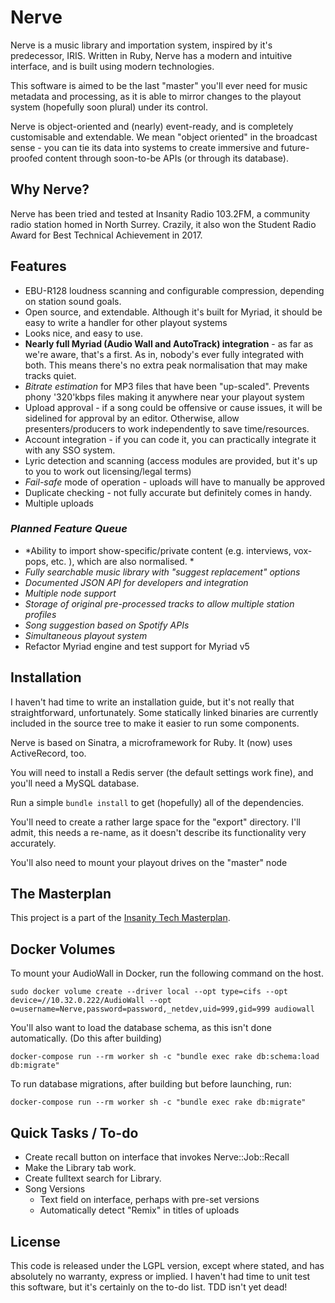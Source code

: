 # Nerve

Nerve is a music library and importation system, inspired by it's predecessor, IRIS. Written in Ruby, Nerve has a modern and intuitive interface, and is built using modern technologies.

This software is aimed to be the last "master" you'll ever need for music metadata and processing, as it is able to mirror changes to the playout system (hopefully soon plural) under its control.  

Nerve is object-oriented and (nearly) event-ready, and is completely customisable and extendable. We mean "object oriented" in the broadcast sense - you can tie its data into systems to create immersive and future-proofed content through soon-to-be APIs (or through its database).

## Why Nerve?

Nerve has been tried and tested at Insanity Radio 103.2FM, a community radio station homed in North Surrey. Crazily, it also won the Student Radio Award for Best Technical Achievement in 2017.

## Features

* EBU-R128 loudness scanning and configurable compression, depending on station sound goals. 
* Open source, and extendable. Although it's built for Myriad, it should be easy to write a handler for other playout systems
* Looks nice, and easy to use. 
* **Nearly full Myriad (Audio Wall and AutoTrack) integration** - as far as we're aware, that's a first. As in, nobody's ever fully integrated with both. This means there's no extra peak normalisation that may make tracks quiet. 
* *Bitrate estimation* for MP3 files that have been "up-scaled". Prevents phony '320'kbps files making it anywhere near your playout system
* Upload approval - if a song could be offensive or cause issues, it will be sidelined for approval by an editor. Otherwise, allow presenters/producers to work independently to save time/resources. 
* Account integration - if you can code it, you can practically integrate it with any SSO system.
* Lyric detection and scanning (access modules are provided, but it's up to you to work out licensing/legal terms)
* *Fail-safe* mode of operation - uploads will have to manually be approved
* Duplicate checking - not fully accurate but definitely comes in handy. 
* Multiple uploads

### *Planned Feature Queue*

* *Ability to import show-specific/private content (e.g. interviews, vox-pops, etc. ), which are also normalised. *
* *Fully searchable music library with "suggest replacement" options*
* *Documented JSON API for developers and integration*
* *Multiple node support*
* *Storage of original pre-processed tracks to allow multiple station profiles*
* *Song suggestion based on Spotify APIs*
* *Simultaneous playout system*
* Refactor Myriad engine and test support for Myriad v5



## Installation

I haven't had time to write an installation guide, but it's not really that straightforward, unfortunately. Some statically linked binaries are currently included in the source tree to make it easier to run some components. 

Nerve is based on Sinatra, a microframework for Ruby. It (now) uses ActiveRecord, too.

You will need to install a Redis server (the default settings work fine), and you'll need a MySQL database. 

Run a simple `bundle install` to get (hopefully) all of the dependencies. 

You'll need to create a rather large space for the "export" directory. I'll admit, this needs a re-name, as it doesn't describe its functionality very accurately. 

You'll also need to mount your playout drives on the "master" node


## The Masterplan

This project is a part of the [Insanity Tech Masterplan](https://wiki.insanityradio.com/wiki/Technical_Masterplan). 


## Docker Volumes

To mount your AudioWall in Docker, run the following command on the host. 

	sudo docker volume create --driver local --opt type=cifs --opt device=//10.32.0.222/AudioWall --opt o=username=Nerve,password=password,_netdev,uid=999,gid=999 audiowall

You'll also want to load the database schema, as this isn't done automatically. (Do this after building)

	docker-compose run --rm worker sh -c "bundle exec rake db:schema:load db:migrate"

To run database migrations, after building but before launching, run:

	docker-compose run --rm worker sh -c "bundle exec rake db:migrate"


## Quick Tasks / To-do

- Create recall button on interface that invokes Nerve::Job::Recall
- Make the Library tab work. 
- Create fulltext search for Library.
- Song Versions
	- Text field on interface, perhaps with pre-set versions
	- Automatically detect "Remix" in titles of uploads

## License

This code is released under the LGPL version, except where stated, and has absolutely no warranty, express or implied. I haven't had time to unit test this software, but it's certainly on the to-do list. TDD isn't yet dead!
